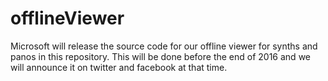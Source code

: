 # offlineViewer
Microsoft will release the source code for our offline viewer for synths and panos in this repository.
This will be done before the end of 2016 and we will announce it on twitter and facebook at that time.
